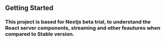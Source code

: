 

## Getting Started

### This project is based for Nextjs beta trial, to understand the React server components, streaming and other feautures when compared to Stable version.